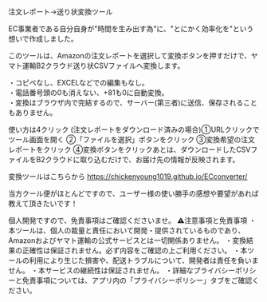 注文レポート→送り状変換ツール

EC事業者である自分自身が"時間を生み出す為"に、"とにかく効率化を"という想いで作成しました。

このツールは、Amazonの注文レポートを選択して変換ボタンを押すだけで、ヤマト運輸B2クラウド送り状CSVファイルへ変換します。

・コピペなし、EXCELなどでの編集もなし。  
・電話番号頭の0も消えない、+81も0に自動変換。  
・変換はブラウザ内で完結するので、サーバー(第三者)に送信、保存されることもありません。


使い方は4クリック
(注文レポートをダウンロード済みの場合)
​①URLクリックでツール画面を開く
​②「ファイルを選択」ボタンをクリック
③​変換希望の注文レポートをクリック
④​変換ボタンをクリック
​あとは、ダウンロードしたCSVファイルをB2クラウドに取り込むだけで、お届け先の情報が反映されます。

変換ツールはこちらから
https://chickenyoung1019.github.io/ECconverter/

当方クール便がほとんどですので、ユーザー様の使い勝手の感想や要望があれば教えて頂きたいです！

個人開発ですので、免責事項はご確認くださいませ。
​⚠️注意事項と免責事項
・​本ツールは、個人の裁量と責任において開発・提供されているものであり、Amazonおよびヤマト運輸の公式サービスとは一切関係ありません。
・​変換結果の正確性は保証されません。必ず内容をご確認の上ご利用ください。
・​本ツールの利用により生じた損害や、配送トラブルについて、開発者は責任を負いません。
・​本サービスの継続性は保証されません。
・​詳細なプライバシーポリシーと免責事項については、アプリ内の「プライバシーポリシー」タブをご確認ください。